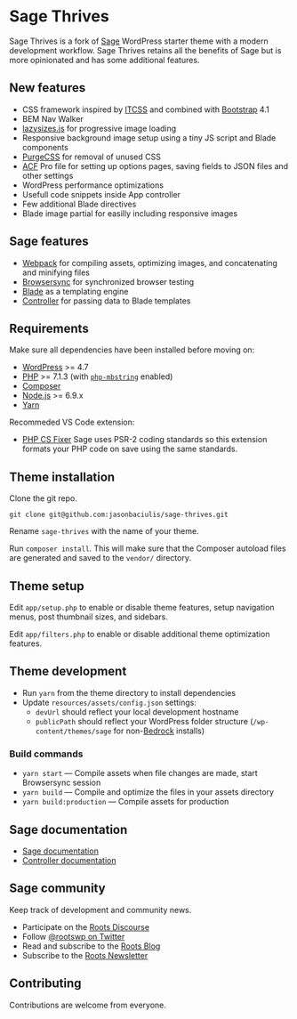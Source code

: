 # Sage Thrives

Sage Thrives is a fork of [Sage](https://roots.io/sage/) WordPress starter theme with a modern development workflow. Sage Thrives retains all the benefits of Sage but is more opinionated and has some additional features.

## New features

* CSS framework inspired by [ITCSS](https://www.xfive.co/blog/itcss-scalable-maintainable-css-architecture/) and combined with [Bootstrap](https://getbootstrap.com/docs/4.1/getting-started/introduction/) 4.1
* BEM Nav Walker
* [lazysizes.js](https://github.com/aFarkas/lazysizes) for progressive image loading
* Responsive background image setup using a tiny JS script and Blade components
* [PurgeCSS](https://github.com/FullHuman/purgecss) for removal of unused CSS
* [ACF](https://www.advancedcustomfields.com/) Pro file for setting up options pages, saving fields to JSON files and other settings
* WordPress performance optimizations
* Usefull code snippets inside App controller
* Few additional Blade directives
* Blade image partial for easilly including responsive images

## Sage features

* [Webpack](https://webpack.github.io/) for compiling assets, optimizing images, and concatenating and minifying files
* [Browsersync](http://www.browsersync.io/) for synchronized browser testing
* [Blade](https://laravel.com/docs/5.5/blade) as a templating engine
* [Controller](https://github.com/soberwp/controller) for passing data to Blade templates

## Requirements

Make sure all dependencies have been installed before moving on:

* [WordPress](https://wordpress.org/) >= 4.7
* [PHP](https://secure.php.net/manual/en/install.php) >= 7.1.3 (with [`php-mbstring`](https://secure.php.net/manual/en/book.mbstring.php) enabled)
* [Composer](https://getcomposer.org/download/)
* [Node.js](http://nodejs.org/) >= 6.9.x
* [Yarn](https://yarnpkg.com/en/docs/install)

Recommeded VS Code extension:

* [PHP CS Fixer](https://marketplace.visualstudio.com/items?itemName=junstyle.php-cs-fixer) Sage uses PSR-2 coding standards so this extension formats your PHP code on save using the same standards.

## Theme installation

Clone the git repo.

```shell
git clone git@github.com:jasonbaciulis/sage-thrives.git
```

Rename `sage-thrives` with the name of your theme.

Run `composer install`. This will make sure that the Composer autoload files are generated and saved to the `vendor/` directory.

## Theme setup

Edit `app/setup.php` to enable or disable theme features, setup navigation menus, post thumbnail sizes, and sidebars.

Edit `app/filters.php` to enable or disable additional theme optimization features.

## Theme development

* Run `yarn` from the theme directory to install dependencies
* Update `resources/assets/config.json` settings:
  * `devUrl` should reflect your local development hostname
  * `publicPath` should reflect your WordPress folder structure (`/wp-content/themes/sage` for non-[Bedrock](https://roots.io/bedrock/) installs)

### Build commands

* `yarn start` — Compile assets when file changes are made, start Browsersync session
* `yarn build` — Compile and optimize the files in your assets directory
* `yarn build:production` — Compile assets for production

## Sage documentation

* [Sage documentation](https://roots.io/sage/docs/)
* [Controller documentation](https://github.com/soberwp/controller#usage)

## Sage community

Keep track of development and community news.

* Participate on the [Roots Discourse](https://discourse.roots.io/)
* Follow [@rootswp on Twitter](https://twitter.com/rootswp)
* Read and subscribe to the [Roots Blog](https://roots.io/blog/)
* Subscribe to the [Roots Newsletter](https://roots.io/subscribe/)

## Contributing

Contributions are welcome from everyone.
